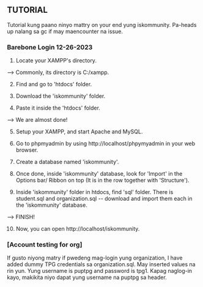 ## TUTORIAL 

Tutorial kung paano ninyo mattry on your end yung iskommunity. Pa-heads up nalang sa gc if may maencounter na issue.

### Barebone Login 12-26-2023

1. Locate your XAMPP's directory.

--> Commonly, its directory is C:/xampp.

2. Find and go to 'htdocs' folder.

3. Download the 'iskommunity' folder.

4. Paste it inside the 'htdocs' folder.

--> We are almost done!

5. Setup your XAMPP, and start Apache and MySQL.

6. Go to phpmyadmin by using http://localhost/phpymyadmin in your web browser.

7. Create a database named 'iskommunity'.

8. Once done, inside 'iskommunity' database, look for 'Import' in the Options bar/ Ribbon on top (It is in the row together with 'Structure').

9. Inside 'iskommunity' folder in htdocs, find 'sql' folder. There is student.sql and organization.sql -- download and import them each in the 'iskommunity' database.

--> FINISH!

10. Now,  you can open http://localhost/iskommunity.

### [Account testing for org]
If gusto niyong matry if pwedeng mag-login yung organization, I have added dummy TPG credentials sa organization.sql. May inserted values na rin yun. Yung username is puptpg and password is tpg1. Kapag naglog-in kayo, makikita niyo dapat yung username na puptpg sa header. 


